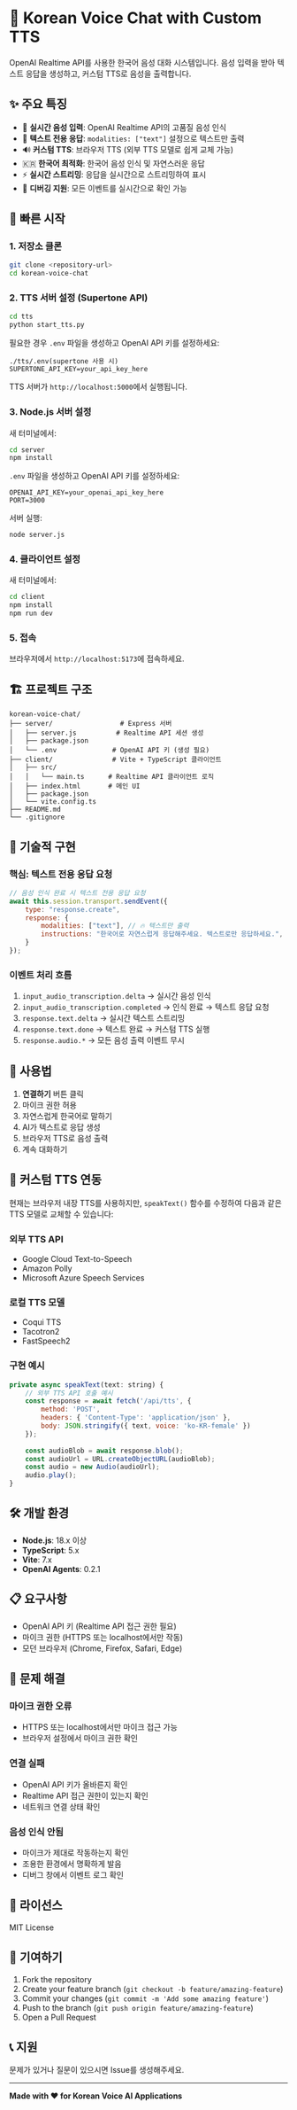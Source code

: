# 🎤 Korean Voice Chat with Custom TTS

OpenAI Realtime API를 사용한 한국어 음성 대화 시스템입니다. 음성 입력을 받아 텍스트 응답을 생성하고, 커스텀 TTS로 음성을 출력합니다.

## ✨ 주요 특징

- 🎤 **실시간 음성 입력**: OpenAI Realtime API의 고품질 음성 인식
- 📝 **텍스트 전용 응답**: `modalities: ["text"]` 설정으로 텍스트만 출력
- 🔊 **커스텀 TTS**: 브라우저 TTS (외부 TTS 모델로 쉽게 교체 가능)
- 🇰🇷 **한국어 최적화**: 한국어 음성 인식 및 자연스러운 응답
- ⚡ **실시간 스트리밍**: 응답을 실시간으로 스트리밍하여 표시
- 🔧 **디버깅 지원**: 모든 이벤트를 실시간으로 확인 가능

## 🚀 빠른 시작

### 1. 저장소 클론

```bash
git clone <repository-url>
cd korean-voice-chat
```

### 2. TTS 서버 설정 (Supertone API)

```bash
cd tts
python start_tts.py
```

필요한 경우 `.env` 파일을 생성하고 OpenAI API 키를 설정하세요:

```env
./tts/.env(supertone 사용 시)
SUPERTONE_API_KEY=your_api_key_here
```

TTS 서버가 `http://localhost:5000`에서 실행됩니다.

### 3. Node.js 서버 설정

새 터미널에서:

```bash
cd server
npm install
```

`.env` 파일을 생성하고 OpenAI API 키를 설정하세요:

```env
OPENAI_API_KEY=your_openai_api_key_here
PORT=3000
```


서버 실행:

```bash
node server.js
```

### 4. 클라이언트 설정

새 터미널에서:

```bash
cd client
npm install
npm run dev
```

### 5. 접속

브라우저에서 `http://localhost:5173`에 접속하세요.

## 🏗️ 프로젝트 구조

```
korean-voice-chat/
├── server/                 # Express 서버
│   ├── server.js          # Realtime API 세션 생성
│   ├── package.json
│   └── .env              # OpenAI API 키 (생성 필요)
├── client/               # Vite + TypeScript 클라이언트
│   ├── src/
│   │   └── main.ts      # Realtime API 클라이언트 로직
│   ├── index.html       # 메인 UI
│   ├── package.json
│   └── vite.config.ts
├── README.md
└── .gitignore
```

## 🔧 기술적 구현

### 핵심: 텍스트 전용 응답 요청

```javascript
// 음성 인식 완료 시 텍스트 전용 응답 요청
await this.session.transport.sendEvent({
    type: "response.create",
    response: {
        modalities: ["text"], // 🔥 텍스트만 출력
        instructions: "한국어로 자연스럽게 응답해주세요. 텍스트로만 응답하세요.",
    }
});
```

### 이벤트 처리 흐름

1. `input_audio_transcription.delta` → 실시간 음성 인식
2. `input_audio_transcription.completed` → 인식 완료 → 텍스트 응답 요청
3. `response.text.delta` → 실시간 텍스트 스트리밍
4. `response.text.done` → 텍스트 완료 → 커스텀 TTS 실행
5. `response.audio.*` → 모든 음성 출력 이벤트 무시

## 🎯 사용법

1. **연결하기** 버튼 클릭
2. 마이크 권한 허용
3. 자연스럽게 한국어로 말하기
4. AI가 텍스트로 응답 생성
5. 브라우저 TTS로 음성 출력
6. 계속 대화하기

## 🔄 커스텀 TTS 연동

현재는 브라우저 내장 TTS를 사용하지만, `speakText()` 함수를 수정하여 다음과 같은 TTS 모델로 교체할 수 있습니다:

### 외부 TTS API
- Google Cloud Text-to-Speech
- Amazon Polly
- Microsoft Azure Speech Services

### 로컬 TTS 모델
- Coqui TTS
- Tacotron2
- FastSpeech2

### 구현 예시

```javascript
private async speakText(text: string) {
    // 외부 TTS API 호출 예시
    const response = await fetch('/api/tts', {
        method: 'POST',
        headers: { 'Content-Type': 'application/json' },
        body: JSON.stringify({ text, voice: 'ko-KR-female' })
    });
    
    const audioBlob = await response.blob();
    const audioUrl = URL.createObjectURL(audioBlob);
    const audio = new Audio(audioUrl);
    audio.play();
}
```

## 🛠️ 개발 환경

- **Node.js**: 18.x 이상
- **TypeScript**: 5.x
- **Vite**: 7.x
- **OpenAI Agents**: 0.2.1

## 📋 요구사항

- OpenAI API 키 (Realtime API 접근 권한 필요)
- 마이크 권한 (HTTPS 또는 localhost에서만 작동)
- 모던 브라우저 (Chrome, Firefox, Safari, Edge)

## 🐛 문제 해결

### 마이크 권한 오류
- HTTPS 또는 localhost에서만 마이크 접근 가능
- 브라우저 설정에서 마이크 권한 확인

### 연결 실패
- OpenAI API 키가 올바른지 확인
- Realtime API 접근 권한이 있는지 확인
- 네트워크 연결 상태 확인

### 음성 인식 안됨
- 마이크가 제대로 작동하는지 확인
- 조용한 환경에서 명확하게 발음
- 디버그 창에서 이벤트 로그 확인

## 📄 라이선스

MIT License

## 🤝 기여하기

1. Fork the repository
2. Create your feature branch (`git checkout -b feature/amazing-feature`)
3. Commit your changes (`git commit -m 'Add some amazing feature'`)
4. Push to the branch (`git push origin feature/amazing-feature`)
5. Open a Pull Request

## 📞 지원

문제가 있거나 질문이 있으시면 Issue를 생성해주세요.

---

**Made with ❤️ for Korean Voice AI Applications**
